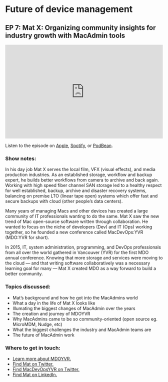# Future of device management
## EP 7: Mat X: Organizing community insights for industry growth with MacAdmin tools

<iframe title="Mat X, Organizing community insights for industry growth with MacAdmin tools" allowtransparency="true" height="300" width="100%" style="border: none; min-width: min(100%, 430px);" scrolling="no" data-name="pb-iframe-player" src="https://www.podbean.com/player-v2/?from=embed&i=7dyjk-13049d4-pb&square=1&share=1&download=1&fonts=Arial&skin=f6f6f6&font-color=auto&rtl=0&logo_link=episode_page&btn-skin=666666&size=300" allowfullscreen=""></iframe>

Listen to the episode on [Apple](https://podcasts.apple.com/us/podcast/mat-x-organizing-community-insights-for-industry-growth/id1641183838?i=1000584995357), [Spotify](https://open.spotify.com/episode/5wXMNulhPsXJXFpdPkk7YD?si=_6sSsyAfTAG9BamZKspwOA), or [PodBean](https://www.podbean.com/ew/pb-7dyjk-13049d4).

### Show notes: 

In his day job Mat X serves the local film, VFX (visual effects), and media production industries. As an established storage, workflow and backup expert, he builds better workflows from camera to archive and back again. Working with high speed fiber channel SAN storage led to a healthy respect for well established, backup, archive and disaster recovery systems, balancing on premise LTO (linear tape open) systems which offer fast and secure backups with cloud (other people’s data centers).

Many years of managing Macs and other devices has created a large community of IT professionals wanting to do the same. Mat X saw the new trend of Mac open-source software written through collaboration. He wanted to focus on the niche of developers (Dev) and IT (Ops) working together, so he founded a new conference called MacDevOps:YVR (MDO:YVR for short).

In 2015, IT, system administration, programming, and DevOps professionals from all over the world gathered in Vancouver (YVR) for the first MDO annual conference. Knowing that more storage and services were moving to the cloud — and that writing software collaboratively was a necessary learning goal for many — Mat X created MDO as a way forward to build a better community.

### Topics discussed:

- Mat’s background and how he got into the MacAdmins world
- What a day in the life of Mat X looks like
- Illumating the biggest changes of MacAdmin over the years
- The creation and journey of MDOYVR
- Why MacAdmins came to be so community-oriented (open source eg. MicroMDM, Nudge, etc)
- What the biggest challenges the industry and MacAdmin teams are
- The future of MacAdmin work

### Where to get in touch:

- [Learn more about MDOYVR.](https://mdoyvr.com/)
- [Find Mat on Twitter.](https://twitter.com/macvfx)
- [Find MacDevOpsYVR on Twitter.](https://twitter.com/MacDevOpsYVR)
- [Find Mat on LinkedIn.](https://www.linkedin.com/in/matxsan/)

<meta name="category" value="podcasts">
<meta name="authorGitHubUsername" value="zwass">
<meta name="authorFullName" value="Zach Wasserman">
<meta name="publishedOn" value="2022-11-03">
<meta name="articleTitle" value="Future of device management episode 7">
<meta name="articleImageUrl" value="../website/assets/images/articles/future-of-device-management-ep7-cover-1600x900@2x.jpg">
